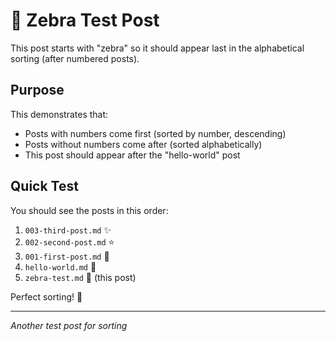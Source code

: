 # 🦓 Zebra Test Post

This post starts with "zebra" so it should appear last in the alphabetical sorting (after numbered posts).

## Purpose

This demonstrates that:
- Posts with numbers come first (sorted by number, descending)
- Posts without numbers come after (sorted alphabetically)
- This post should appear after the "hello-world" post

## Quick Test

You should see the posts in this order:
1. `003-third-post.md` ✨
2. `002-second-post.md` ⭐  
3. `001-first-post.md` 🙏
4. `hello-world.md` 🌟
5. `zebra-test.md` 🦓 (this post)

Perfect sorting! 🎯

---

*Another test post for sorting* 